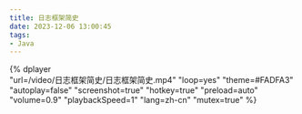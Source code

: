 ```yaml
---
title: 日志框架简史
date: 2023-12-06 13:00:45
tags:
- Java
---
```


{%
    dplayer     
    "url=/video/日志框架简史/日志框架简史.mp4"
    "loop=yes"
    "theme=#FADFA3"
    "autoplay=false"
    "screenshot=true"
    "hotkey=true"
    "preload=auto"
    "volume=0.9"
    "playbackSpeed=1"
    "lang=zh-cn"
    "mutex=true"
%}


